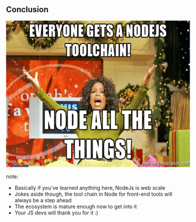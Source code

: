 ##  Conclusion

<img src="img/node-all-things.jpg" style="height: 400px;"/>

note:
- Basically if you've learned anything here, NodeJs is web scale
- Jokes aside though, the tool chain in Node for front-end tools will always be a step ahead
- The ecosystem is mature enough now to get into it 
- Your JS devs will thank you for it :)
